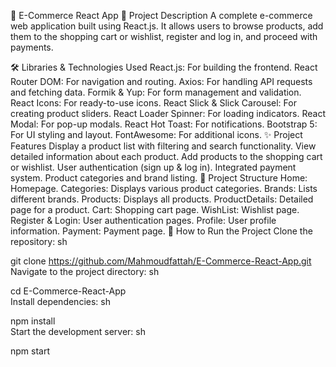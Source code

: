 🛒 E-Commerce React App
📌 Project Description
A complete e-commerce web application built using React.js. It allows users to browse products, add them to the shopping cart or wishlist, register and log in, and proceed with payments.

🛠️ Libraries & Technologies Used
React.js: For building the frontend.
React Router DOM: For navigation and routing.
Axios: For handling API requests and fetching data.
Formik & Yup: For form management and validation.
React Icons: For ready-to-use icons.
React Slick & Slick Carousel: For creating product sliders.
React Loader Spinner: For loading indicators.
React Modal: For pop-up modals.
React Hot Toast: For notifications.
Bootstrap 5: For UI styling and layout.
FontAwesome: For additional icons.
✨ Project Features
Display a product list with filtering and search functionality.
View detailed information about each product.
Add products to the shopping cart or wishlist.
User authentication (sign up & log in).
Integrated payment system.
Product categories and brand listing.
📂 Project Structure
Home: Homepage.
Categories: Displays various product categories.
Brands: Lists different brands.
Products: Displays all products.
ProductDetails: Detailed page for a product.
Cart: Shopping cart page.
WishList: Wishlist page.
Register & Login: User authentication pages.
Profile: User profile information.
Payment: Payment page.
🚀 How to Run the Project
Clone the repository:
sh

git clone https://github.com/Mahmoudfattah/E-Commerce-React-App.git  
Navigate to the project directory:
sh

cd E-Commerce-React-App  
Install dependencies:
sh

npm install  
Start the development server:
sh

npm start  
